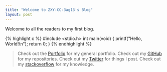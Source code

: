 ```yaml
---
title: "Welcome to ZXY-CC-3ag13's Blog"
layout: post
---
```


Welcome to all the readers to my first blog.

{% highlight c %}
#include <stdio.h>
int main(void) {
    printf("Hello, World!\n");
    return 0;
}
{% endhighlight %}

> Check out the [Portfolio][portfolio] for my general portfolio.
> Check out my [GitHub][github] for my repositories.
> Check out my [Twitter][twitter] for things I post.
> Check out my [stackoverflow][stackoverflow] for my knowledge.

[portfolio]: https://zxy-cc-3ag13.github.io/
[twitter]: https://twitter.com/zxy_cc_3ag13
[github]: https://github.com/ZXY-CC-3ag13
[stackoverflow]: https://stackoverflow.com/users/104748/zxy-cc-3ag13